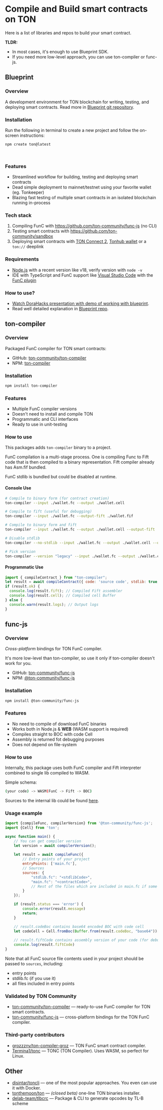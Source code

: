 # Compile and Build smart contracts on TON

Here is a list of libraries and repos to build your smart contract.

**TLDR:**
- In most cases, it's enough to use Blueprint SDK.
- If you need more low-level approach, you can use ton-compiler or func-js.

## Blueprint

### Overview

A development environment for TON blockchain for writing, testing, and deploying smart contracts. Read more in [Blueprint git repository](https://github.com/ton-community/blueprint).

### Installation

Run the following in terminal to create a new project and follow the on-screen instructions:

```bash
npm create ton@latest
```

&nbsp;

### Features

* Streamlined workflow for building, testing and deploying smart contracts
* Dead simple deployment to mainnet/testnet using your favorite wallet (eg. Tonkeeper)
* Blazing fast testing of multiple smart contracts in an isolated blockchain running in-process

### Tech stack

1. Compiling FunC with https://github.com/ton-community/func-js (no CLI)
2. Testing smart contracts with https://github.com/ton-community/sandbox
3. Deploying smart contracts with [TON Connect 2](https://github.com/ton-connect), [Tonhub wallet](https://tonhub.com/) or a `ton://` deeplink

### Requirements

* [Node.js](https://nodejs.org) with a recent version like v18, verify version with `node -v`
* IDE with TypeScript and FunC support like [Visual Studio Code](https://code.visualstudio.com/) with the [FunC plugin](https://marketplace.visualstudio.com/items?itemName=tonwhales.func-vscode)

### How to use?
* [Watch DoraHacks presentation with demo of working with blueprint](https://www.youtube.com/watch?v=5ROXVM-Fojo).
* Read well detailed explanation in [Blueprint repo](https://github.com/ton-community/blueprint#create-a-new-project).


## ton-compiler

### Overview

Packaged FunC compiler for TON smart contracts:
* GitHub: [ton-community/ton-compiler](https://github.com/ton-community/ton-compiler)
* NPM: [ton-compiler](https://www.npmjs.com/package/ton-compiler)

### Installation

```bash npm2yarn
npm install ton-compiler
```

### Features

* Multiple FunC compiler versions
* Doesn't need to install and compile TON
* Programmatic and CLI interfaces
* Ready to use in unit-testing

### How to use

This packages adds `ton-compiler` binary to a project.

FunC compilation is a multi-stage process. One is compiling Func to Fift code that is then compiled to a binary representation. Fift compiler already has Asm.fif bundled.

FunC stdlib is bundled but could be disabled at runtime.

#### Console Use

```bash
# Compile to binary form (for contract creation)
ton-compiler --input ./wallet.fc --output ./wallet.cell

# Compile to fift (useful for debugging)
ton-compiler --input ./wallet.fc --output-fift ./wallet.fif

# Compile to binary form and fift
ton-compiler --input ./wallet.fc --output ./wallet.cell --output-fift ./wallet.fif

# Disable stdlib
ton-compiler --no-stdlib --input ./wallet.fc --output ./wallet.cell --output-fift ./wallet.fif

# Pick version
ton-compiler --version "legacy" --input ./wallet.fc --output ./wallet.cell --output-fift ./wallet.fif
```

#### Programmatic Use

```javascript
import { compileContract } from "ton-compiler";
let result = await compileContract({ code: 'source code', stdlib: true, version: 'latest' });
if (result.ok) {
  console.log(result.fift); // Compiled Fift assembler
  console.log(result.cell); // Compiled cell Buffer
} else {
  console.warn(result.logs); // Output logs
}
```

## func-js

### Overview

_Cross-platform_ bindings for TON FunC compiler.

It's more low-level than ton-compiler, so use it only if ton-compiler doesn't work for you.

* GitHub: [ton-community/func-js](https://github.com/ton-community/func-js)
* NPM: [@ton-community/func-js](https://www.npmjs.com/package/@ton-community/func-js)

### Installation

```bash npm2yarn
npm install @ton-community/func-js
```

### Features

* No need to compile of download FunC binaries
* Works both in Node.js & **WEB** (WASM support is required)
* Compiles straight to BOC with code Cell
* Assembly is returned fot debugging purposes
* Does not depend on file-system


### How to use

Internally, this package uses both FunC compiler and Fift interpreter combined to single lib compiled to WASM.

Simple schema:

```bash
(your code) -> WASM(FunC -> Fift -> BOC)
```

Sources to the internal lib could be found [here](https://github.com/ton-blockchain/ton/tree/testnet/crypto/funcfiftlib).

### Usage example

```javascript
import {compileFunc, compilerVersion} from '@ton-community/func-js';
import {Cell} from 'ton';

async function main() {
    // You can get compiler version 
    let version = await compilerVersion();
    
    let result = await compileFunc({
        // Entry points of your project
        entryPoints: ['main.fc'],
        // Sources
        sources: {
            "stdlib.fc": "<stdlibCode>",
            "main.fc": "<contractCode>",
            // Rest of the files which are included in main.fc if some
        }
    });

    if (result.status === 'error') {
        console.error(result.message)
        return;
    }

    // result.codeBoc contains base64 encoded BOC with code cell 
    let codeCell = Cell.fromBoc(Buffer.from(result.codeBoc, "base64"))[0];
    
    // result.fiftCode contains assembly version of your code (for debug purposes)
    console.log(result.fiftCode)
}
```

Note that all FunC source file contents used in your project should be passed to `sources`, including:

* entry points
* stdlib.fc (if you use it)
* all files included in entry points


### Validated by TON Community

* [ton-community/ton-compiler](https://github.com/ton-community/ton-compiler) — ready-to-use FunC compiler for TON smart contracts.
* [ton-community/func-js](https://github.com/ton-community/func-js) — cross-platform bindings for the TON FunC compiler.

### Third-party contributors

* [grozzzny/ton-compiler-groz](https://github.com/grozzzny/ton-compiler-groz) — TON FunC smart contract compiler.
* [Termina1/tonc](https://github.com/Termina1/tonc) — TONC (TON Compiler). Uses WASM, so perfect for Linux.


## Other

* [disintar/toncli](https://github.com/disintar/toncli) — one of the most popular approaches. You even can use it with Docker.
* [tonthemoon/ton](https://github.com/tonthemoon/ton) — _(closed beta)_ one-line TON binaries installer.
* [delab-team/tlbcrc](https://github.com/delab-team/tlbcrc) — Package & CLI to generate opcodes by TL-B scheme
